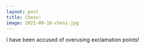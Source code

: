 ```yaml
---
layout: post
title: Chess!
image: 2021-09-18-chess.jpg
---
```


I have been accused of overusing exclamation points!





